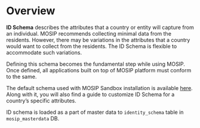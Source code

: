 # Overview

**ID Schema** describes the attributes that a country or entity will capture from an individual. MOSIP recommends collecting minimal data from the residents. However, there may be variations in the attributes that a country would want to collect from the residents. The ID Schema is flexible to accommodate such variations. 

Defining this schema becomes the fundamental step while using MOSIP. Once defined, all applications built on top of MOSIP platform must conform to the same.

The default schema used with MOSIP Sandbox installation is available [here](https://github.com/mosip/mosip-infra/blob/1.2.0-rc2deployment/v3/mosip/kernel/masterdata/samples/idschema.json).
Along with it, you will also find a guide to customize ID Schema for a country’s specific attributes.

ID schema is loaded as a part of master data to `identity_schema` table in `mosip_masterdata` DB.
